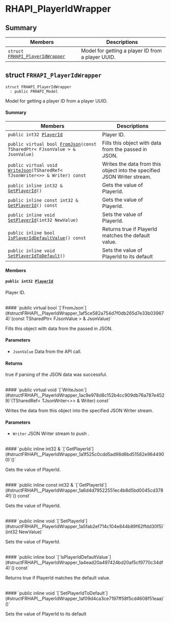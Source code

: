 # RHAPI_PlayerIdWrapper <a id="group__RHAPI__PlayerIdWrapper"></a>

## Summary

 Members                        | Descriptions                                
--------------------------------|---------------------------------------------
`struct `[`FRHAPI_PlayerIdWrapper`](#structFRHAPI__PlayerIdWrapper) | Model for getting a player ID from a player UUID.

## struct `FRHAPI_PlayerIdWrapper` <a id="structFRHAPI__PlayerIdWrapper"></a>

```
struct FRHAPI_PlayerIdWrapper
  : public FRHAPI_Model
```

Model for getting a player ID from a player UUID.

#### Summary

 Members                        | Descriptions                                
--------------------------------|---------------------------------------------
`public int32 `[`PlayerId`](#structFRHAPI__PlayerIdWrapper_1a9d3517523183b4512a3e4335470be60a) | Player ID.
`public virtual bool `[`FromJson`](#structFRHAPI__PlayerIdWrapper_1af5ce582a754d7f0db265d7e33b039674)`(const TSharedPtr< FJsonValue > & JsonValue)` | Fills this object with data from the passed in JSON.
`public virtual void `[`WriteJson`](#structFRHAPI__PlayerIdWrapper_1ac9e978d8c152b4cc909db76a787e4529)`(TSharedRef< TJsonWriter<>> & Writer) const` | Writes the data from this object into the specified JSON Writer stream.
`public inline int32 & `[`GetPlayerId`](#structFRHAPI__PlayerIdWrapper_1a1f525c0cdd5ad98d8bd51582e9644900)`()` | Gets the value of PlayerId.
`public inline const int32 & `[`GetPlayerId`](#structFRHAPI__PlayerIdWrapper_1a6d4d79522551ec4b8d5bd0045cd3784f)`() const` | Gets the value of PlayerId.
`public inline void `[`SetPlayerId`](#structFRHAPI__PlayerIdWrapper_1a5fab2ef714c104e844b89f62ffdd30f5)`(int32 NewValue)` | Sets the value of PlayerId.
`public inline bool `[`IsPlayerIdDefaultValue`](#structFRHAPI__PlayerIdWrapper_1a4ead20a497424bd20af5cf9770c34df4)`() const` | Returns true if PlayerId matches the default value.
`public inline void `[`SetPlayerIdToDefault`](#structFRHAPI__PlayerIdWrapper_1af09d4ca3ce7197ff58f5cd4608f51eaa)`()` | Sets the value of PlayerId to its default

#### Members

#### `public int32 `[`PlayerId`](#structFRHAPI__PlayerIdWrapper_1a9d3517523183b4512a3e4335470be60a) <a id="structFRHAPI__PlayerIdWrapper_1a9d3517523183b4512a3e4335470be60a"></a>

Player ID.

<br>
#### `public virtual bool `[`FromJson`](#structFRHAPI__PlayerIdWrapper_1af5ce582a754d7f0db265d7e33b039674)`(const TSharedPtr< FJsonValue > & JsonValue)` <a id="structFRHAPI__PlayerIdWrapper_1af5ce582a754d7f0db265d7e33b039674"></a>

Fills this object with data from the passed in JSON.

#### Parameters
* `JsonValue` Data from the API call.

#### Returns
true if parsing of the JSON data was successful.

<br>
#### `public virtual void `[`WriteJson`](#structFRHAPI__PlayerIdWrapper_1ac9e978d8c152b4cc909db76a787e4529)`(TSharedRef< TJsonWriter<>> & Writer) const` <a id="structFRHAPI__PlayerIdWrapper_1ac9e978d8c152b4cc909db76a787e4529"></a>

Writes the data from this object into the specified JSON Writer stream.

#### Parameters
* `Writer` JSON Writer stream to push .

<br>
#### `public inline int32 & `[`GetPlayerId`](#structFRHAPI__PlayerIdWrapper_1a1f525c0cdd5ad98d8bd51582e9644900)`()` <a id="structFRHAPI__PlayerIdWrapper_1a1f525c0cdd5ad98d8bd51582e9644900"></a>

Gets the value of PlayerId.

<br>
#### `public inline const int32 & `[`GetPlayerId`](#structFRHAPI__PlayerIdWrapper_1a6d4d79522551ec4b8d5bd0045cd3784f)`() const` <a id="structFRHAPI__PlayerIdWrapper_1a6d4d79522551ec4b8d5bd0045cd3784f"></a>

Gets the value of PlayerId.

<br>
#### `public inline void `[`SetPlayerId`](#structFRHAPI__PlayerIdWrapper_1a5fab2ef714c104e844b89f62ffdd30f5)`(int32 NewValue)` <a id="structFRHAPI__PlayerIdWrapper_1a5fab2ef714c104e844b89f62ffdd30f5"></a>

Sets the value of PlayerId.

<br>
#### `public inline bool `[`IsPlayerIdDefaultValue`](#structFRHAPI__PlayerIdWrapper_1a4ead20a497424bd20af5cf9770c34df4)`() const` <a id="structFRHAPI__PlayerIdWrapper_1a4ead20a497424bd20af5cf9770c34df4"></a>

Returns true if PlayerId matches the default value.

<br>
#### `public inline void `[`SetPlayerIdToDefault`](#structFRHAPI__PlayerIdWrapper_1af09d4ca3ce7197ff58f5cd4608f51eaa)`()` <a id="structFRHAPI__PlayerIdWrapper_1af09d4ca3ce7197ff58f5cd4608f51eaa"></a>

Sets the value of PlayerId to its default

<br>
